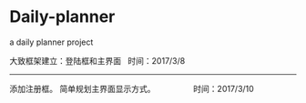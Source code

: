 # Daily-planner
a daily planner project


大致框架建立：登陆框和主界面
                 时间：2017/3/8    
 
 
 --------------------------------


添加注册框。
简单规划主界面显示方式。
                 时间：2017/3/10
